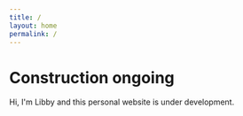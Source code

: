 ```yaml
---
title: /
layout: home
permalink: /
---
```



# Construction ongoing
Hi, I'm Libby and this personal website is under development. 


